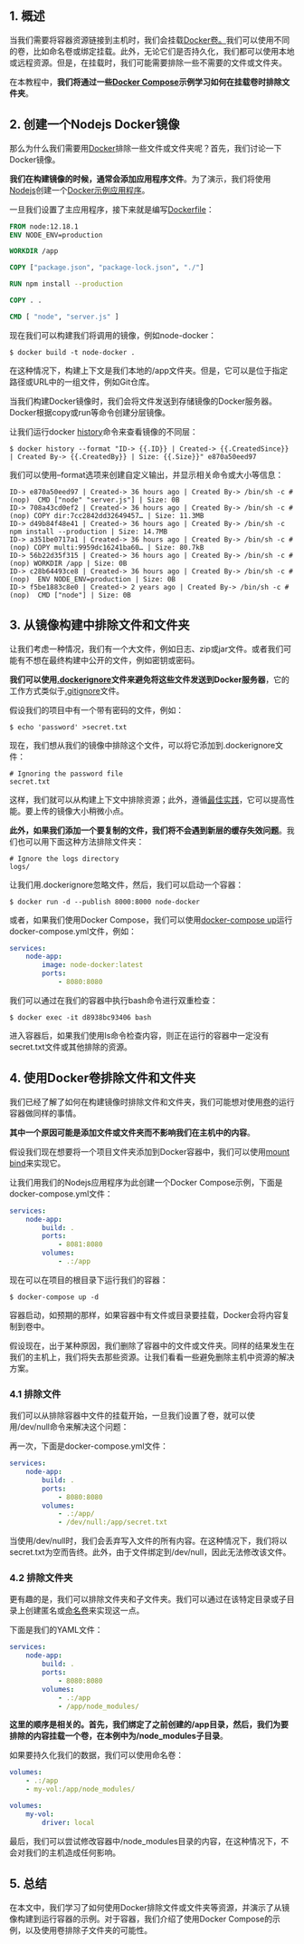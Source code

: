 ## 1. 概述

当我们需要将容器资源链接到主机时，我们会挂载[Docker卷。]()我们可以使用不同的卷，比如命名卷或绑定挂载。此外，无论它们是否持久化，我们都可以使用本地或远程资源。但是，在挂载时，我们可能需要排除一些不需要的文件或文件夹。

在本教程中，**我们将通过一些[Docker Compose]()示例学习如何在挂载卷时排除文件夹**。

## 2. 创建一个Nodejs Docker镜像

那么为什么我们需要用[Docker]()排除一些文件或文件夹呢？首先，我们讨论一下Docker镜像。

**我们在构建镜像的时候，通常会添加应用程序文件**。为了演示，我们将使用[Nodejs](https://nodejs.org/en/)创建一个[Docker示例应用程序](https://www.docker.com/blog/getting-started-with-docker-using-node-jspart-i/)。

一旦我们设置了主应用程序，接下来就是编写[Dockerfile](https://docs.docker.com/engine/reference/builder/)：

```dockerfile
FROM node:12.18.1
ENV NODE_ENV=production

WORKDIR /app

COPY ["package.json", "package-lock.json", "./"]

RUN npm install --production

COPY . .

CMD [ "node", "server.js" ]
```

现在我们可以构建我们将调用的镜像，例如node-docker：

```shell
$ docker build -t node-docker .
```

在这种情况下，构建上下文是我们本地的/app文件夹。但是，它可以是位于指定路径或URL中的一组文件，例如Git仓库。

当我们构建Docker镜像时，我们会将文件发送到存储镜像的Docker服务器。Docker根据copy或run等命令创建分层镜像。

让我们运行docker [history](https://docs.docker.com/engine/reference/commandline/history/)命令来查看镜像的不同层：

```shell
$ docker history --format "ID-> {{.ID}} | Created-> {{.CreatedSince}} | Created By-> {{.CreatedBy}} | Size: {{.Size}}" e870a50eed97
```

我们可以使用–format选项来创建自定义输出，并显示相关命令或大小等信息：

```shell
ID-> e870a50eed97 | Created-> 36 hours ago | Created By-> /bin/sh -c #(nop)  CMD ["node" "server.js"] | Size: 0B
ID-> 708a43cd0ef2 | Created-> 36 hours ago | Created By-> /bin/sh -c #(nop) COPY dir:7cc2842dd32649457… | Size: 11.3MB
ID-> d49b84f48e41 | Created-> 36 hours ago | Created By-> /bin/sh -c npm install --production | Size: 14.7MB
ID-> a351be0717a1 | Created-> 36 hours ago | Created By-> /bin/sh -c #(nop) COPY multi:9959dc16241ba60… | Size: 80.7kB
ID-> 56b22d35f315 | Created-> 36 hours ago | Created By-> /bin/sh -c #(nop) WORKDIR /app | Size: 0B
ID-> c28b64493ce8 | Created-> 36 hours ago | Created By-> /bin/sh -c #(nop)  ENV NODE_ENV=production | Size: 0B
ID-> f5be1883c8e0 | Created-> 2 years ago | Created By-> /bin/sh -c #(nop)  CMD ["node"] | Size: 0B
```

## 3. 从镜像构建中排除文件和文件夹

让我们考虑一种情况，我们有一个大文件，例如日志、zip或jar文件。或者我们可能有不想在最终构建中公开的文件，例如密钥或密码。

**我们可以使用[.dockerignore](https://docs.docker.com/engine/reference/builder/#dockerignore-file)文件来避免将这些文件发送到Docker服务器**，它的工作方式类似于[.gitignore](https://git-scm.com/docs/gitignore)文件。

假设我们的项目中有一个带有密码的文件，例如：

```shell
$ echo 'password' >secret.txt
```

现在，我们想从我们的镜像中排除这个文件，可以将它添加到.dockerignore文件：

```shell
# Ignoring the password file 
secret.txt
```

这样，我们就可以从构建上下文中排除资源；此外，遵循[最佳实践](https://docs.docker.com/develop/develop-images/dockerfile_best-practices/)，它可以提高性能。要上传的镜像大小稍微小点。

**此外，如果我们添加一个要复制的文件，我们将不会遇到新层的缓存失效问题**。我们也可以用下面这种方法排除文件夹：

```shell
# Ignore the logs directory
logs/
```

让我们用.dockerignore忽略文件，然后，我们可以启动一个容器：

```shell
$ docker run -d --publish 8000:8000 node-docker
```

或者，如果我们使用Docker Compose，我们可以使用[docker-compose up](https://docs.docker.com/engine/reference/commandline/compose_up/)运行docker-compose.yml文件，例如：

```yaml
services:
    node-app:
        image: node-docker:latest
        ports:
            - 8080:8080
```

我们可以通过在我们的容器中执行bash命令进行双重检查：

```shell
$ docker exec -it d8938bc93406 bash
```

进入容器后，如果我们使用ls命令检查内容，则正在运行的容器中一定没有secret.txt文件或其他排除的资源。

## 4. 使用Docker卷排除文件和文件夹

我们已经了解了如何在构建镜像时排除文件和文件夹，我们可能想对使用[卷]()的运行容器做同样的事情。

**其中一个原因可能是添加文件或文件夹而不影响我们在主机中的内容**。

假设我们现在想要将一个项目文件夹添加到Docker容器中，我们可以使用[mount bind](https://docs.docker.com/storage/bind-mounts/)来实现它。

让我们用我们的Nodejs应用程序为此创建一个Docker Compose示例，下面是docker-compose.yml文件：

```yaml
services:
    node-app:
        build: .
        ports:
            - 8081:8080
        volumes:
            - .:/app
```

现在可以在项目的根目录下运行我们的容器：

```shell
$ docker-compose up -d
```

容器启动，如预期的那样，如果容器中有文件或目录要挂载，Docker会将内容复制到卷中。

假设现在，出于某种原因，我们删除了容器中的文件或文件夹。同样的结果发生在我们的主机上，我们将失去那些资源。让我们看看一些避免删除主机中资源的解决方案。

### 4.1 排除文件

我们可以从排除容器中文件的挂载开始，一旦我们设置了卷，就可以使用/dev/null命令来解决这个问题：

再一次，下面是docker-compose.yml文件：

```yaml
services:
    node-app:
        build: .
        ports:
            - 8080:8080
        volumes:
            - .:/app/
            - /dev/null:/app/secret.txt
```

当使用/dev/null时，我们会丢弃写入文件的所有内容。在这种情况下，我们将以secret.txt为空而告终。此外，由于文件绑定到/dev/null，因此无法修改该文件。

### 4.2 排除文件夹

更有趣的是，我们可以排除文件夹和子文件夹。我们可以通过在该特定目录或子目录上创建匿名或[命名卷](https://docs.docker.com/storage/volumes/)来实现这一点。

下面是我们的YAML文件：

```yaml
services:
    node-app:
        build: .
        ports:
            - 8080:8080
        volumes:
            - .:/app
            - /app/node_modules/
```

**这里的顺序是相关的。首先，我们绑定了之前创建的/app目录，然后，我们为要排除的内容挂载一个卷，在本例中为/node_modules子目录**。

如果要持久化我们的数据，我们可以使用命名卷：

```yaml
volumes:
    - .:/app
    - my-vol:/app/node_modules/

volumes:
    my-vol:
        driver: local
```

最后，我们可以尝试修改容器中/node_modules目录的内容，在这种情况下，不会对我们的主机造成任何影响。

## 5. 总结

在本文中，我们学习了如何使用Docker排除文件或文件夹等资源，并演示了从镜像构建到运行容器的示例。对于容器，我们介绍了使用Docker Compose的示例，以及使用卷排除子文件夹的可能性。